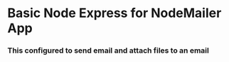 # Basic Node Express for NodeMailer App

### This configured to send email and attach files to an email

